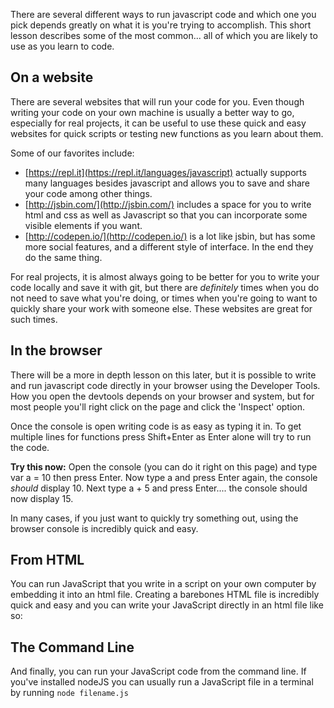 There are several different ways to run javascript code and which one you pick depends greatly on what it is you're trying to accomplish.  This short lesson describes some of the most common... all of which you are likely to use as you learn to code.

## On a website

There are several websites that will run your code for you.  Even though writing your code on your own machine is usually a better way to go, especially for real projects, it can be useful to use these quick and easy websites for quick scripts or testing new functions as you learn about them.

Some of our favorites include:

* [https://repl.it](https://repl.it/languages/javascript) actually supports many languages besides javascript and allows you to save and share your code among other things.
* [http://jsbin.com/](http://jsbin.com/) includes a space for you to write html and css as well as Javascript so that you can incorporate some visible elements if you want.
* [http://codepen.io/](http://codepen.io/) is a lot like jsbin, but has some more social features, and a different style of interface.  In the end they do the same thing.

For real projects, it is almost always going to be better for you to write your code locally and save it with git, but there are _definitely_ times when you do not need to save what you're doing, or times when you're going to want to quickly share your work with someone else.  These websites are great for such times.

## In the browser

There will be a more in depth lesson on this later, but it is possible to write and run javascript code directly in your browser using the Developer Tools.  How you open the devtools depends on your browser and system, but for most people you'll right click on the page and click the 'Inspect' option.

Once the console is open writing code is as easy as typing it in.  To get multiple lines for functions press Shift+Enter as Enter alone will try to run the code.

**Try this now:** Open the console \(you can do it right on this page\) and type var a = 10 then press Enter.  Now type a and press Enter again, the console _should_ display 10.  Next type a + 5 and press Enter.... the console should now display 15.

In many cases, if you just want to quickly try something out, using the browser console is incredibly quick and easy. 

## From HTML

You can run JavaScript that you write in a script on your own computer by embedding it into an html file.  Creating a barebones HTML file is incredibly quick and easy and you can write your JavaScript directly in an html file like so:  


## The Command Line

And finally, you can run your JavaScript code from the command line.  If you've installed nodeJS you can usually run a JavaScript file in a terminal by running `node filename.js`


